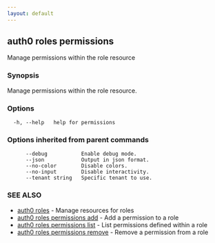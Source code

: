 ```yaml
---
layout: default
---
```

## auth0 roles permissions

Manage permissions within the role resource

### Synopsis

Manage permissions within the role resource.

### Options

```
  -h, --help   help for permissions
```

### Options inherited from parent commands

```
      --debug           Enable debug mode.
      --json            Output in json format.
      --no-color        Disable colors.
      --no-input        Disable interactivity.
      --tenant string   Specific tenant to use.
```

### SEE ALSO

* [auth0 roles](auth0_roles.md)	 - Manage resources for roles
* [auth0 roles permissions add](auth0_roles_permissions_add.md)	 - Add a permission to a role
* [auth0 roles permissions list](auth0_roles_permissions_list.md)	 - List permissions defined within a role
* [auth0 roles permissions remove](auth0_roles_permissions_remove.md)	 - Remove a permission from a role

